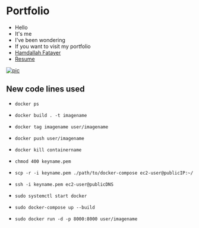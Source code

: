 # Portfolio
- Hello
- It's me
- I've been wondering
- If you want to visit my portfolio
- [Hamdallah Fatayer](http://3.135.20.94/)
- [Resume](https://drive.google.com/file/d/1QhxyIwPO_ka_cgSjsZpjUd3bRYrobIJH/view?usp=sharing)

[![pic](https://i.imgur.com/nqobfru.png)](http://3.135.20.94/)

## New code lines used
- ```docker ps```
- ```docker build . -t imagename```
- ```docker tag imagename user/imagename```
- ```docker push user/imagename```
- ```docker kill containername```

- ```chmod 400 keyname.pem```
- ```scp -r -i keyname.pem ./path/to/docker-compose ec2-user@publicIP:~/```
- ```ssh -i keyname.pem ec2-user@publicDNS```
- ```sudo systemctl start docker```
- ```sudo docker-compose up --build```
- ```sudo docker run -d -p 8000:8000 user/imagename```
